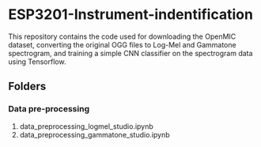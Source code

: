 # ESP3201-Instrument-indentification
This repository contains the code used for downloading the OpenMIC dataset, converting the original OGG files to Log-Mel and Gammatone spectrogram, and training a simple CNN classifier on the spectrogram data using Tensorflow.

## Folders
### Data pre-processing
1. data_preprocessing_logmel_studio.ipynb
2. data_preprocessing_gammatone_studio.ipynb
